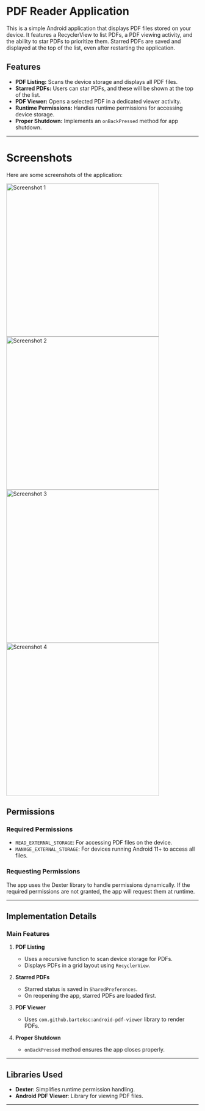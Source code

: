 # PDF Reader Application

This is a simple Android application that displays PDF files stored on your device. It features a RecyclerView to list PDFs, a PDF viewing activity, and the ability to star PDFs to prioritize them. Starred PDFs are saved and displayed at the top of the list, even after restarting the application.

## Features

- **PDF Listing:** Scans the device storage and displays all PDF files.
- **Starred PDFs:** Users can star PDFs, and these will be shown at the top of the list.
- **PDF Viewer:** Opens a selected PDF in a dedicated viewer activity.
- **Runtime Permissions:** Handles runtime permissions for accessing device storage.
- **Proper Shutdown:** Implements an `onBackPressed` method for app shutdown.

---

# Screenshots

Here are some screenshots of the application:

<img src="https://github.com/user-attachments/assets/9b43c001-d36f-4269-9af2-dd14f61d32a5" alt="Screenshot 1" width="400">
<img src="https://github.com/user-attachments/assets/4eee5dfd-0159-4497-b26c-b9e90bf748cd" alt="Screenshot 2" width="400">
<img src="https://github.com/user-attachments/assets/130f3631-4813-4043-8bba-d26bccb771b3" alt="Screenshot 3" width="400">
<img src="https://github.com/user-attachments/assets/5d9ec95b-6ea3-4737-ba01-d947f83ea2cd" alt="Screenshot 4" width="400">


## Permissions

### Required Permissions

- `READ_EXTERNAL_STORAGE`: For accessing PDF files on the device.
- `MANAGE_EXTERNAL_STORAGE`: For devices running Android 11+ to access all files.

### Requesting Permissions

The app uses the Dexter library to handle permissions dynamically. If the required permissions are not granted, the app will request them at runtime.

---

## Implementation Details

### Main Features

1. **PDF Listing**
   - Uses a recursive function to scan device storage for PDFs.
   - Displays PDFs in a grid layout using `RecyclerView`.

2. **Starred PDFs**
   - Starred status is saved in `SharedPreferences`.
   - On reopening the app, starred PDFs are loaded first.

3. **PDF Viewer**
   - Uses `com.github.barteksc:android-pdf-viewer` library to render PDFs.

4. **Proper Shutdown**
   - `onBackPressed` method ensures the app closes properly.

---

## Libraries Used

- **Dexter**: Simplifies runtime permission handling.
- **Android PDF Viewer**: Library for viewing PDF files.

---
